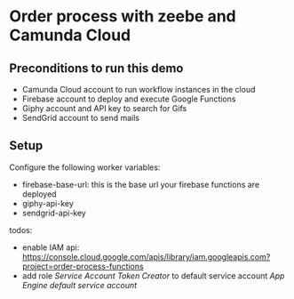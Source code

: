 # Order process with zeebe and Camunda Cloud

## Preconditions to run this demo

- Camunda Cloud account to run workflow instances in the cloud
- Firebase account to deploy and execute Google Functions
- Giphy account and API key to search for Gifs
- SendGrid account to send mails

## Setup

Configure the following worker variables:

- firebase-base-url: this is the base url your firebase functions are deployed
- giphy-api-key
- sendgrid-api-key


todos:

- enable IAM api: https://console.cloud.google.com/apis/library/iam.googleapis.com?project=order-process-functions
- add role *Service Account Token Creator* to default service account *App Engine default service account*

